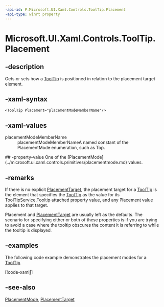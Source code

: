 ```yaml
---
-api-id: P:Microsoft.UI.Xaml.Controls.ToolTip.Placement
-api-type: winrt property
---
```


<!-- Property syntax
public Windows.UI.Xaml.Controls.Primitives.PlacementMode Placement { get;  set; }
-->

# Microsoft.UI.Xaml.Controls.ToolTip.Placement

## -description
Gets or sets how a [ToolTip](tooltip.md) is positioned in relation to the placement target element.

## -xaml-syntax
```xaml
<ToolTip Placement="placementModeMemberName"/>
```


## -xaml-values
<dl><dt>placementModeMemberName</dt><dd>placementModeMemberNameA named constant of the PlacementMode enumeration, such as Top.</dd>
</dl>
## -property-value
One of the [PlacementMode](../microsoft.ui.xaml.controls.primitives/placementmode.md) values.

## -remarks
If there is no explicit [PlacementTarget](tooltip_placementtarget.md), the placement target for a [ToolTip](tooltip.md) is the element that specifies the [ToolTip](slider_isthumbtooltipenabled.md) as the value for its [ToolTipService.Tooltip](tooltipservice_tooltip.md) attached property value, and any Placement value applies to that target.

Placement and [PlacementTarget](tooltip_placementtarget.md) are usually left as the defaults. The scenario for specifying either or both of these properties is if you are trying to avoid a case where the tooltip obscures the content it is referring to while the tooltip is displayed.

## -examples
The following code example demonstrates the placement modes for a [ToolTip](tooltip.md).



[!code-xaml[1](../microsoft.ui.xaml.data/code/ToolTipServicePlacementEx/csharp/MainPage.xaml#Snippet1)]

## -see-also
[PlacementMode](../microsoft.ui.xaml.controls.primitives/placementmode.md), [PlacementTarget](tooltip_placementtarget.md)
